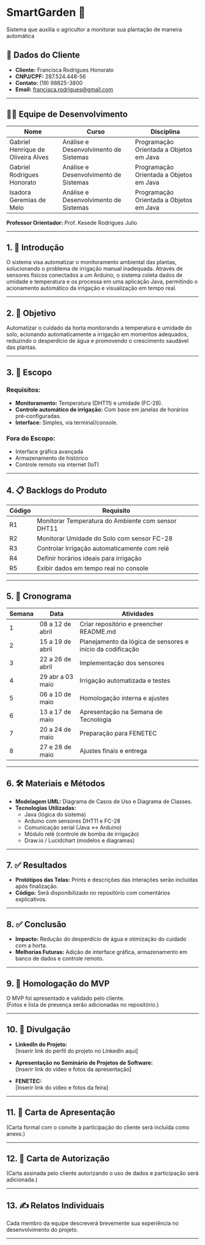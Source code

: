 # SmartGarden 🌱  
Sistema que auxilia o agricultor a monitorar sua plantação de maneira automática

## 👤 Dados do Cliente

- **Cliente:** Francisca Rodrigues Honorato  
- **CNPJ/CPF:** 287.524.448-56  
- **Contato:** (19) 98825-3800  
- **Email:** francisca.rodrigues@gmail.com

---

## 👨‍💻 Equipe de Desenvolvimento

| Nome                            | Curso                          | Disciplina                                 |
|-------------------------------|--------------------------------|--------------------------------------------|
| Gabriel Henrique de Oliveira Alves | Análise e Desenvolvimento de Sistemas | Programação Orientada a Objetos em Java |
| Gabriel Rodrigues Honorato        | Análise e Desenvolvimento de Sistemas | Programação Orientada a Objetos em Java |
| Isadora Geremias de Melo         | Análise e Desenvolvimento de Sistemas | Programação Orientada a Objetos em Java |

**Professor Orientador:** Prof. Kesede Rodrigues Julio

---

## 1. 📘 Introdução

O sistema visa automatizar o monitoramento ambiental das plantas, solucionando o problema de irrigação manual inadequada. Através de sensores físicos conectados a um Arduino, o sistema coleta dados de umidade e temperatura e os processa em uma aplicação Java, permitindo o acionamento automático da irrigação e visualização em tempo real.

---

## 2. 🎯 Objetivo

Automatizar o cuidado da horta monitorando a temperatura e umidade do solo, acionando automaticamente a irrigação em momentos adequados, reduzindo o desperdício de água e promovendo o crescimento saudável das plantas.

---

## 3. 📌 Escopo

### Requisitos:

- **Monitoramento:** Temperatura (DHT11) e umidade (FC-28).
- **Controle automático de irrigação:** Com base em janelas de horários pré-configuradas.
- **Interface:** Simples, via terminal/console.

### Fora do Escopo:

- Interface gráfica avançada
- Armazenamento de histórico
- Controle remoto via internet (IoT)

---

## 4. 📋 Backlogs do Produto

| Código | Requisito |
|--------|-----------|
| R1     | Monitorar Temperatura do Ambiente com sensor DHT11 |
| R2     | Monitorar Umidade do Solo com sensor FC-28 |
| R3     | Controlar Irrigação automaticamente com relé |
| R4     | Definir horários ideais para irrigação |
| R5     | Exibir dados em tempo real no console |

---

## 5. 📆 Cronograma

| Semana | Data                | Atividades |
|--------|---------------------|------------|
| 1      | 08 a 12 de abril    | Criar repositório e preencher README.md |
| 2      | 15 a 19 de abril    | Planejamento da lógica de sensores e início da codificação |
| 3      | 22 a 26 de abril    | Implementação dos sensores |
| 4      | 29 abr a 03 maio    | Irrigação automatizada e testes |
| 5      | 06 a 10 de maio     | Homologação interna e ajustes |
| 6      | 13 a 17 de maio     | Apresentação na Semana de Tecnologia |
| 7      | 20 a 24 de maio     | Preparação para FENETEC |
| 8      | 27 e 28 de maio     | Ajustes finais e entrega |

---

## 6. 🛠️ Materiais e Métodos

- **Modelagem UML:** Diagrama de Casos de Uso e Diagrama de Classes.
- **Tecnologias Utilizadas:**  
  - Java (lógica do sistema)
  - Arduino com sensores DHT11 e FC-28
  - Comunicação serial (Java ↔ Arduino)
  - Módulo relé (controle de bomba de irrigação)
  - Draw.io / Lucidchart (modelos e diagramas)

---

## 7. ✅ Resultados

- **Protótipos das Telas:** Prints e descrições das interações serão incluídas após finalização.
- **Código:** Será disponibilizado no repositório com comentários explicativos.

---

## 8. ✅ Conclusão

- **Impacto:** Redução do desperdício de água e otimização do cuidado com a horta.
- **Melhorias Futuras:** Adição de interface gráfica, armazenamento em banco de dados e controle remoto.

---

## 9. 🧪 Homologação do MVP

O MVP foi apresentado e validado pelo cliente.  
(Fotos e lista de presença serão adicionadas no repositório.)

---

## 10. 📣 Divulgação

- **LinkedIn do Projeto:**  
  [Inserir link do perfil do projeto no LinkedIn aqui]

- **Apresentação no Seminário de Projetos de Software:**  
  [Inserir link do vídeo e fotos da apresentação]

- **FENETEC:**  
  [Inserir link do vídeo e fotos da feira]

---

## 11. 📄 Carta de Apresentação

(Carta formal com o convite à participação do cliente será incluída como anexo.)

---

## 12. 📝 Carta de Autorização

(Carta assinada pelo cliente autorizando o uso de dados e participação será adicionada.)

---

## 13. ✍️ Relatos Individuais

Cada membro da equipe descreverá brevemente sua experiência no desenvolvimento do projeto.

---

